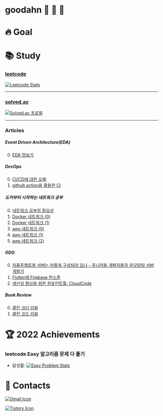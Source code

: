 # goodahn 🐢 🦁 🦄

# 🔥 Goal

# 📚 Study

### [leetcode](https://leetcode.com/)

[![Leetcode Stats](https://leetcard.jacoblin.cool/goodahn)](https://leetcode.com/goodahn)

---

### [solved.ac](https://solved.ac/)

[![Solved.ac 프로필](http://mazassumnida.wtf/api/generate_badge?boj=wnaldj1589)](https://solved.ac/wnaldj1589)

---

### Articles

##### Event Driven Architecture(EDA)

0. [EDA 맛보기](https://docs.google.com/presentation/d/1pJEFw9BvO1V9XQMB7RyYsRCJhgtam6Q4/edit?usp=sharing&ouid=110960851348915411345&rtpof=true&sd=true)

##### DevOps

0. [CI/CD에 대한 오해](https://docs.google.com/presentation/d/1Dq5v0DZVTHB9KwkYOHd6vFEe6Nd3zgj0/edit?usp=sharing&ouid=110960851348915411345&rtpof=true&sd=true)
1. [github action을 활용한 CI](https://docs.google.com/presentation/d/1DyMDL4QAhp55RAR62uhlJRbigzN6MdqX/edit?usp=sharing&ouid=110960851348915411345&rtpof=true&sd=true)

##### 도커부터 시작하는 네트워크 공부

0. [네트워크 공부의 필요성](https://docs.google.com/presentation/d/1EvZHsbdfeXjFSPMqkq5yfP0cRP-NtkReDSr0CeGLprE/edit?usp=sharing)
1. [Docker 네트워크 (0)](https://docs.google.com/presentation/d/1GK6m6L5RpBvqpo7nNUCk34-3mLPG84VplDPLypneVtI/edit?usp=sharing)
2. [Docker 네트워크 (1)](https://docs.google.com/presentation/d/1GK6m6L5RpBvqpo7nNUCk34-3mLPG84VplDPLypneVtI/edit?usp=sharing)
3. [aws 네트워크 (0)](https://docs.google.com/presentation/d/1f0EhxH44kMVe5m3dTbrD_qCEI9rLsXPK3LyIDlsUoSs/edit?usp=sharing)
4. [aws 네트워크 (1)](https://docs.google.com/presentation/d/17z8WRhF8HgPzl8aANC6o_e3RNlOvpSv0PhHF0hGfrUQ/edit?usp=sharing)
5. [aws 네트워크 (2)](https://docs.google.com/presentation/d/17z8WRhF8HgPzl8aANC6o_e3RNlOvpSv0PhHF0hGfrUQ/edit?usp=sharing)

##### GDG

0. [자율주행로봇 서버는 어떻게 구성되어 있나 - 주니어들 개발자들의 우당탕탕 서버 개발기](https://docs.google.com/presentation/d/1-FnFQYRezVJJGiLzEDJJS6E5Uu5cp46Q/edit?usp=sharing&ouid=110960851348915411345&rtpof=true&sd=true)
1. [Flutter에 Firebase 한스푼](https://docs.google.com/presentation/d/1T8RqmUTMQQXiZGW8HMDjoJzt5UTrYntxnJ_0DaK04-M/edit?usp=sharing&resourcekey=0-1bLX0csZv2UHRoK24oEzVw)
2. [생산성 향상을 위한 원포인트툴: CloudCode](https://docs.google.com/presentation/d/1RNZrkrc_WC-hhmSxGdG-AGPw34vpsMg0TenHGLEr5y8/edit?usp=sharing)

##### Book Review

0. [클린 코더 리뷰](https://goodahn.tistory.com/16)
1. [클린 코드 리뷰](https://goodahn.tistory.com/17)

# 🏆 2022 Achievements

### leetcode Easy 알고리즘 문제 다 풀기

- 달성률: [![Easy Problem Stats](http://fchw4hjrw1.execute-api.ap-northeast-2.amazonaws.com/Prod/leetcode/simple-counting?difficulty=Easy&target-count=all&username=goodahn)](https://leetcode.com/goodahn)

# 📧 Contacts

[![Gmail Icon](https://img.shields.io/badge/Gmail-D14836?style=for-the-badge&logo=gmail&logoColor=white&link=mailto:wnaldj1589@gmail.com)](mailto:wnaldj1589@gmail.com)

[![Tistory Icon](https://img.shields.io/badge/Tistory-000000?&style=for-the-badge&logo=tistory&logoColor=black)](https://goodahn.tistory.com/)
